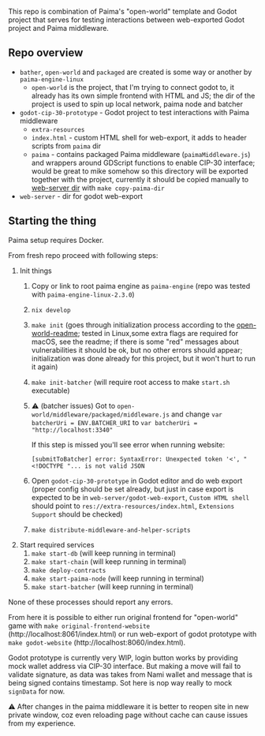 This repo is combination of Paima's "open-world" template and Godot project that serves for testing interactions between web-exported Godot project and Paima middleware.


## Repo overview

- `bather`, `open-world` and `packaged` are created is some way or another by `paima-engine-linux`
  - `open-world` is the project, that I'm trying to connect godot to, it already has its own simple frontend with HTML and JS; the dir of the project is used to spin up local network, paima node and batcher
- `godot-cip-30-prototype` - Godot project to test interactions with Paima middleware
  - `extra-resources`
  - `index.html` - custom HTML shell for web-export, it adds to header scripts from `paima` dir
  - `paima` - contains packaged Paima middleware (`paimaMiddleware.js`) and wrappers around GDScript functions to enable CIP-30 interface; would be great to mike somehow so this directory will be exported together with the project, currently it should be copied manually to [web-server dir](./web-server/godot-web-export/) with `make copy-paima-dir`
- `web-server` - dir for godot web-export

## Starting the thing

Paima setup requires Docker.

From fresh repo proceed with following steps:

1. Init things
   1. Copy or link to root paima engine as `paima-engine` (repo was tested with `paima-engine-linux-2.3.0`)
   2. `nix develop`
   3. `make init` (goes through initialization process according to the [open-world-readme](./open-world/README.md); tested in Linux,some extra flags are required for macOS, see the readme; if there is some "red" messages about vulnerabilities it should be ok, but no other errors should appear; initialization was done already for this project, but it won't hurt to run it again)
   4. `make init-batcher` (will require root access to make `start.sh` executable)
   5. ⚠️ (batcher issues) Got to `open-world/middleware/packaged/middleware.js` and change `var batcherUri = ENV.BATCHER_URI` to `var batcherUri = "http://localhost:3340"`

      If this step is missed you'll see error when running website:

      ```shell
      [submitToBatcher] error: SyntaxError: Unexpected token '<', "<!DOCTYPE "... is not valid JSON

      ```

   6. Open `godot-cip-30-prototype` in Godot editor and do web export (proper config should be set already, but just in case export is expected to be in `web-server/godot-web-export`, `Custom HTML shell` should point to `res://extra-resources/index.html`, `Extensions Support` should be checked)
   7. `make distribute-middleware-and-helper-scripts`
2. Start required services
   1. `make start-db` (will keep running in  terminal)
   2. `make start-chain` (will keep running in  terminal)
   3. `make deploy-contracts`
   4. `make start-paima-node` (will keep running in  terminal)
   5. `make start-batcher` (will keep running in  terminal)

None of these processes should report any errors.

From here it is possible to either run original frontend for "open-world" game with `make original-frontend-website` (http://localhost:8061/index.html) or run web-export of godot prototype with `make godot-website` (http://localhost:8060/index.html).

Godot prototype is currently very WIP, login button works by providing mock wallet address via CIP-30 interface. But making a move will fail to validate signature, as data was takes from Nami wallet and message that is being signed contains timestamp. Sot here is nop way really to mock `signData` for now.

⚠️ After changes in the paima middleware it is better to reopen site in new private window, coz even reloading page without cache can cause issues from my experience.

